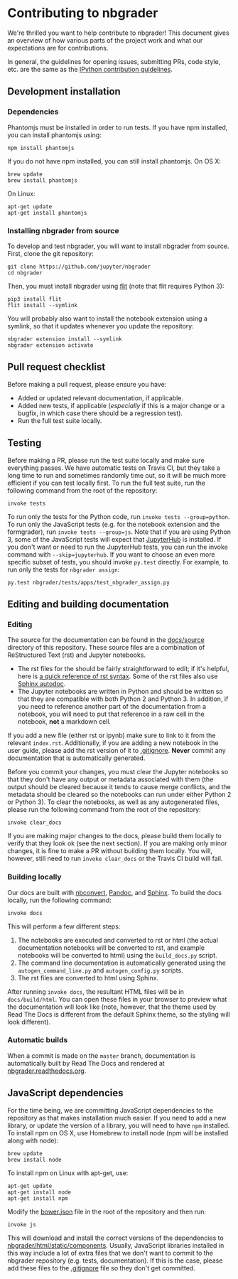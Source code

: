 # Contributing to nbgrader

We're thrilled you want to help contribute to nbgrader!
This document gives an overview of how various parts of the project work and what our expectations are for contributions.

In general, the guidelines for opening issues, submitting PRs, code style, etc. are the same as the [IPython contribution guidelines](https://github.com/ipython/ipython/blob/master/CONTRIBUTING.md).

## Development installation

### Dependencies

Phantomjs must be installed in order to run tests.
If you have npm installed, you can install phantomjs using:

    npm install phantomjs

If you do not have npm installed, you can still install phantomjs.
On OS X:

    brew update
    brew install phantomjs

On Linux:

    apt-get update
    apt-get install phantomjs

### Installing nbgrader from source

To develop and test nbgrader, you will want to install nbgrader from source.
First, clone the git repository:

    git clone https://github.com/jupyter/nbgrader
    cd nbgrader

Then, you must install nbgrader using [flit](https://github.com/takluyver/flit) (note that flit requires Python 3):

    pip3 install flit
    flit install --symlink

You will probably also want to install the notebook extension using a symlink, so that it updates whenever you update the repository:

    nbgrader extension install --symlink
    nbgrader extension activate

## Pull request checklist

Before making a pull request, please ensure you have:

* Added or updated relevant documentation, if applicable.
* Added new tests, if applicable (*especially* if this is a major change or a bugfix, in which case there should be a regression test).
* Run the full test suite locally.

## Testing

Before making a PR, please run the test suite locally and make sure everything passes.
We have automatic tests on Travis CI, but they take a long time to run and sometimes randomly time out, so it will be much more efficient if you can test locally first.
To run the full test suite, run the following command from the root of the repository:

    invoke tests

To run only the tests for the Python code, run `invoke tests --group=python`.
To run only the JavaScript tests (e.g. for the notebook extension and the formgrader), run `invoke tests --group=js`.
Note that if you are using Python 3, some of the JavaScript tests will expect that [JupyterHub](https://github.com/jupyter/jupyterhub) is installed.
If you don't want or need to run the JupyterHub tests, you can run the invoke command with `--skip=jupyterhub`.
If you want to choose an even more specific subset of tests, you should invoke `py.test` directly.
For example, to run only the tests for `nbgrader assign`:

    py.test nbgrader/tests/apps/test_nbgrader_assign.py

## Editing and building documentation

### Editing

The source for the documentation can be found in the [docs/source](docs/source) directory of this repository.
These source files are a combination of ReStructured Text (rst) and Jupyter notebooks.

* The rst files for the should be fairly straightforward to edit; if it's helpful, here is [a quick reference of rst syntax](http://docutils.sourceforge.net/docs/user/rst/quickref.html).
Some of the rst files also use [Sphinx autodoc](http://sphinx-doc.org/ext/autodoc.html).
* The Jupyter notebooks are written in Python and should be written so that they are compatible with both Python 2 and Python 3.
In addition, if you need to reference another part of the documentation from a notebook, you will need to put that reference in a raw cell in the notebook, **not** a markdown cell.

If you add a new file (either rst or ipynb) make sure to link to it from the relevant `index.rst`.
Additionally, if you are adding a new notebook in the user guide, please add the rst version of it to [.gitignore](.gitignore).
**Never** commit any documentation that is automatically generated.

Before you commit your changes, you must clear the Jupyter notebooks so that they don't have any output or metadata associated with them (the output should be cleared because it tends to cause merge conflicts, and the metadata should be cleared so the notebooks can run under either Python 2 or Python 3).
To clear the notebooks, as well as any autogenerated files, please run the following command from the root of the repository:

    invoke clear_docs

If you are making major changes to the docs, please build them locally to verify that they look ok (see the next section).
If you are making only minor changes, it is fine to make a PR without building them locally.
You will, however, still need to run `invoke clear_docs` or the Travis CI build will fail.

### Building locally

Our docs are built with [nbconvert](http://nbconvert.readthedocs.org/en/latest/), [Pandoc](http://pandoc.org/), and [Sphinx](http://sphinx-doc.org/).
To build the docs locally, run the following command:

    invoke docs

This will perform a few different steps:

1. The notebooks are executed and converted to rst or html (the actual documentation notebooks will be converted to rst, and example notebooks will be converted to html) using the `build_docs.py` script.
2. The command line documentation is automatically generated using the `autogen_command_line.py` and `autogen_config.py` scripts.
3. The rst files are converted to html using Sphinx.

After running `invoke docs`, the resultant HTML files will be in `docs/build/html`.
You can open these files in your browser to preview what the documentation will look like (note, however, that the theme used by Read The Docs is different from the default Sphinx theme, so the styling will look different).

### Automatic builds

When a commit is made on the `master` branch, documentation is automatically built by Read The Docs and rendered at [nbgrader.readthedocs.org](http://nbgrader.readthedocs.org).

## JavaScript dependencies

For the time being, we are committing JavaScript dependencies to the repository as that makes installation much easier.
If you need to add a new library, or update the version of a library, you will need to have `npm` installed.
To install npm on OS X, use Homebrew to install node (npm will be installed along with node):

    brew update
    brew install node

To install npm on Linux with apt-get, use:

    apt-get update
    apt-get install node
    apt-get install npm

Modify the [bower.json](bower.json) file in the root of the repository and then run:

    invoke js

This will download and install the correct versions of the dependencies to [nbgrader/html/static/components](nbgrader/html/static/components).
Usually, JavaScript libraries installed in this way include a lot of extra files that we don't want to commit to the nbgrader repository (e.g. tests, documentation).
If this is the case, please add these files to the [.gitignore](.gitignore) file so they don't get committed.
